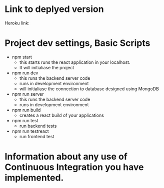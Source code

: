# Link to deplyed version
Heroku link:

# Project dev settings, Basic Scripts
-   npm start 
    - this starts runs the react application in your localhost.
    - It will initialiase the project
-   npm run dev 
    - this runs the backend server code
    - runs in development environment
    - will initialiase the connection to database designed using MongoDB
-   npm run server 
    - this runs the backend server code
    - runs in development environment
-   npm run build 
    - creates a react build of your applications
-   npm run test
    - run backend tests
-   npm run testreact
    - run frontend test

# Information about any use of Continuous Integration you have implemented.